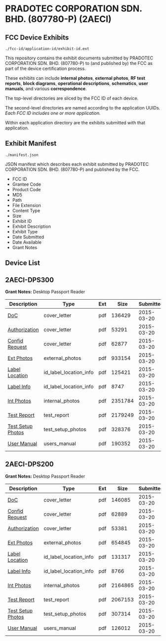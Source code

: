 # PRADOTEC CORPORATION SDN. BHD. (807780-P) (2AECI)
## FCC Device Exhibits

```
./fcc-id/application-id/exhibit-id.ext
```

This repository contains the exhibit documents submitted by PRADOTEC CORPORATION SDN. BHD. (807780-P) to (and published by) the FCC as part of the device certification process.

These exhibits can include **internal photos**, **external photos**, **RF test reports**, **block diagrams**, **operational descriptions**, **schematics**, **user manuals**, and various **correspondence**.

The top-level directories are sliced by the FCC ID of each device.

The second-level directories are named according to the application UUIDs. *Each FCC ID includes one or more application.*

Within each application directory are the exhibits submitted with that application. 

## Exhibit Manifest

```
./manifest.json
```

JSON manifest which describes each exhibit submitted by PRADOTEC CORPORATION SDN. BHD. (807780-P) and published by the FCC.

- FCC ID
- Grantee Code
- Product Code
- MD5
- Path
- File Extension
- Content Type
- Size
- Exhibit ID
- Exhibit Description
- Exhibit Type
- Date Submitted
- Date Available
- Grant Notes

## Device List
## 2AECI-DPS300
**Grant Notes:** Desktop Passport Reader

| Description | Type | Ext | Size | Submitted | Available |
| ----------- | ---- | --- | ---- | --------- | --------- |
| [DoC](2AECI-DPS300/01c5f99d8e466d66115167705c30c9c6/2561399.pdf) | cover_letter | pdf | 136429 | 2015-03-20 | 2015-03-20 |
| [Authorization](2AECI-DPS300/01c5f99d8e466d66115167705c30c9c6/2561400.pdf) | cover_letter | pdf | 53291 | 2015-03-20 | 2015-03-20 |
| [Confid Request](2AECI-DPS300/01c5f99d8e466d66115167705c30c9c6/2561401.pdf) | cover_letter | pdf | 62877 | 2015-03-20 | 2015-03-20 |
| [Ext Photos](2AECI-DPS300/01c5f99d8e466d66115167705c30c9c6/2561402.pdf) | external_photos | pdf | 933154 | 2015-03-20 | 2015-03-20 |
| [Label Location](2AECI-DPS300/01c5f99d8e466d66115167705c30c9c6/2561404.pdf) | id_label_location_info | pdf | 125421 | 2015-03-20 | 2015-03-20 |
| [Label Info](2AECI-DPS300/01c5f99d8e466d66115167705c30c9c6/2561405.pdf) | id_label_location_info | pdf | 8747 | 2015-03-20 | 2015-03-20 |
| [Int Photos](2AECI-DPS300/01c5f99d8e466d66115167705c30c9c6/2561403.pdf) | internal_photos | pdf | 2351784 | 2015-03-20 | 2015-03-20 |
| [Test Report](2AECI-DPS300/01c5f99d8e466d66115167705c30c9c6/2561408.pdf) | test_report | pdf | 2179249 | 2015-03-20 | 2015-03-20 |
| [Test Setup Photos](2AECI-DPS300/01c5f99d8e466d66115167705c30c9c6/2561406.pdf) | test_setup_photos | pdf | 328376 | 2015-03-20 | 2015-03-20 |
| [User Manual](2AECI-DPS300/01c5f99d8e466d66115167705c30c9c6/2561407.pdf) | users_manual | pdf | 190352 | 2015-03-20 | 2015-03-20 |
## 2AECI-DPS200
**Grant Notes:** Desktop Passport Reader

| Description | Type | Ext | Size | Submitted | Available |
| ----------- | ---- | --- | ---- | --------- | --------- |
| [DoC](2AECI-DPS200/d60758c0e4eae76c082a41da2cec427f/2561266.pdf) | cover_letter | pdf | 146085 | 2015-03-20 | 2015-03-20 |
| [Confid Request](2AECI-DPS200/d60758c0e4eae76c082a41da2cec427f/2561267.pdf) | cover_letter | pdf | 62889 | 2015-03-20 | 2015-03-20 |
| [Authorization](2AECI-DPS200/d60758c0e4eae76c082a41da2cec427f/2561268.pdf) | cover_letter | pdf | 53381 | 2015-03-20 | 2015-03-20 |
| [Ext Photos](2AECI-DPS200/d60758c0e4eae76c082a41da2cec427f/2561269.pdf) | external_photos | pdf | 654845 | 2015-03-20 | 2015-03-20 |
| [Label Location](2AECI-DPS200/d60758c0e4eae76c082a41da2cec427f/2561271.pdf) | id_label_location_info | pdf | 131317 | 2015-03-20 | 2015-03-20 |
| [Label Info](2AECI-DPS200/d60758c0e4eae76c082a41da2cec427f/2561272.pdf) | id_label_location_info | pdf | 8766 | 2015-03-20 | 2015-03-20 |
| [Int Photos](2AECI-DPS200/d60758c0e4eae76c082a41da2cec427f/2561270.pdf) | internal_photos | pdf | 2164865 | 2015-03-20 | 2015-03-20 |
| [Test Report](2AECI-DPS200/d60758c0e4eae76c082a41da2cec427f/2561275.pdf) | test_report | pdf | 2067153 | 2015-03-20 | 2015-03-20 |
| [Test Setup Photos](2AECI-DPS200/d60758c0e4eae76c082a41da2cec427f/2561274.pdf) | test_setup_photos | pdf | 307314 | 2015-03-20 | 2015-03-20 |
| [User Manual](2AECI-DPS200/d60758c0e4eae76c082a41da2cec427f/2561273.pdf) | users_manual | pdf | 126012 | 2015-03-20 | 2015-03-20 |

